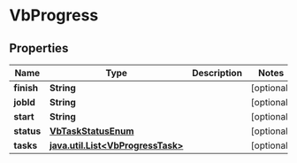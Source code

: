 
# VbProgress

## Properties
Name | Type | Description | Notes
------------ | ------------- | ------------- | -------------
**finish** | **String** |  |  [optional]
**jobId** | **String** |  |  [optional]
**start** | **String** |  |  [optional]
**status** | [**VbTaskStatusEnum**](VbTaskStatusEnum.md) |  |  [optional]
**tasks** | [**java.util.List&lt;VbProgressTask&gt;**](VbProgressTask.md) |  |  [optional]




